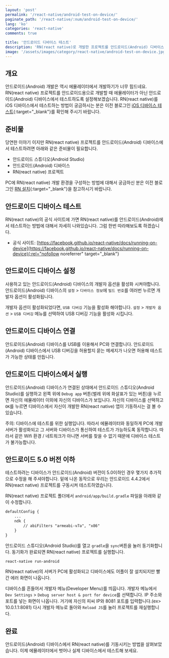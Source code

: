 ```yaml
---
layout: 'post'
permalink: '/react-native/android-test-on-device/'
paginate_path: '/react-native/:num/android-test-on-device/'
lang: 'ko'
categories: 'react-native'
comments: true

title: '안드로이드 디바이스 테스트'
description: 'RN(react native)로 개발한 프로젝트를 안드로이드(Android) 디바이스에서 테스트해 봅시다.'
image: '/assets/images/category/react-native/android-test-on-device.jpg'
---
```



## 개요
안드로이드(Android) 개발은 역시 에뮬레이터에서 개발하기가 너무 힘드네요. RN(react native) 프로젝트를 안드로이드용으로 개발할 때 에뮬레이터가 아닌 안드로이드(Android) 디바이스에서 테스트하도록 설정해보겠습니다. RN(react native)를 iOS 디바이스에서 테스트하는 방법이 궁금하시는 분은 이전 블로그인 [iOS 디바이스 테스트]({{site.url}}/{{page.categories}}/ios-test-on-device/){:target="_blank"}를 확인해 주시기 바랍니다.

## 준비물
당연한 이야기 이지만 RN(react native) 프로젝트를 안드로이드(Android) 디바이스에서 테스트하려면 아래와 같은 준비물이 필요합니다.

- 안드로이드 스튜디오(Android Studio)
- 안드로이드(Android) 디바이스
- RN(react native) 프로젝트

PC에 RN(react native) 개발 환경을 구성하는 방법에 대해서 궁금하신 분은 이전 블로그인 [RN 설치]({{site.url}}/{{page.categories}}/installation/){:target="_blank"}을 참고하시기 바랍니다.

## 안드로이드 디바이스 테스트
RN(react native)의 공식 사이트에 가면 RN(react native)를 안드로이드(Android)에서 테스트하는 방법에 대해서 자세히 나와있습니다. 그럼 한번 따라해보도록 하겠습니다.

- 공식 사이트: [https://facebook.github.io/react-native/docs/running-on-device](https://facebook.github.io/react-native/docs/running-on-device){:rel="nofollow noreferrer" target="_blank"}

## 안드로이드 디바이스 설정
사용하고 있는 안드로이드(Android) 디바이스의 개발자 옵션을 활성화 시켜야합니다. 안드로이드(Android) 디바이스의 ```설정``` > ```디바이스 정보```에 ```빌드 번호```를 여러번 누르면 개발자 옵션이 활성화됩니다.

개발자 옵션이 활성화되었다면, ```USB 디버깅``` 기능을 활성화 해야합니다. ```설정``` > ```개발자 옵션``` > ```USB 디버깅``` 메뉴를 선택하여 USB 디버깅 기능을 활성화 시킵니다.

## 안드로이드 디바이스 연결
안드로이드(Android) 디바이스를 USB를 이용해서 PC와 연결합니다. 안드로이드(Android) 디바이스에서 USB 디버깅을 허용할지 묻는 메세지가 나오면 허용해 테스트가 가능한 상태를 만듭니다.

## 안드로이드 디바이스에서 실행
안드로이드(Android) 디바이스가 연결된 상태에서 안드로이드 스튜디오(Android Studio)를 실행하고 왼쪽 위에 ```Debug app``` 버튼(벌레 위에 화살표가 있는 버튼)을 누르면 자신의 에뮬레이터 이외에 자신의 디바이스가 보입니다. 자신의 디바이스를 선택하고 ```OK```를 누르면 디바이스에서 자신이 개발한 RN(react native) 앱이 기동하시는 걸 볼 수 있습니다.

주의: 디바이스에 테스트를 위한 실행입니다. 따라서 에뮬레이터와 동일하게 PC에 개발서버가 활성화되고 그 서버와 디바이스가 통신하여 테스트가 가능하도록 동작합니다. 따라서 같은 Wifi 환경 / 네트워크가 아니면 서버를 찾을 수 없기 때문에 디바이스 테스트가 불가능합니다.

## 안드로이드 5.0 버전 이하
테스트하려는 디바이스가 안드로이드(Android) 버전이 5.0이하인 경우 몇가지 추가적으로 수정을 해 주셔야합니다. 밑에 나온 동작으로 우리는 안드로이드 4.4.2에서 RN(react native) 프로젝트를 구동시켜 테스트하였습니다.

RN(react native) 프로젝트 폴더에서 ```android/app/build.gradle``` 파일을 아래와 같이 수정합니다.

```xml
defaultConfig {
    ...
    ndk {
        // abiFilters "armeabi-v7a", "x86"
    }
}
```

안드로이드 스튜디오(Android Studio)를 열고 ```gradle```을 ```sync```버튼을 눌러 동기화합니다. 동기화가 완료되면 RN(react native) 프로젝트를 실행합니다.

```bash
react-native run-android
```

RN(react native)의 서버가 PC에 활성화되고 디바이스에도 어플이 잘 설치되지만 빨간 에러 화면이 나옵니다.

디바이스를 흔들어서 개발자 메뉴(Developer Menu)를 띄웁니다. 개발자 메뉴에서 ```Dev Settings``` > ```Debug server host & port for device```를 선택합니다. IP 주소와 포트를 넣는 화면이 나옵니다. 거기에 자신의 피씨 IP와 8081 포트를 입력합니다.(ex> 10.0.1.1:8081) 다시 개발자 메뉴로 돌아와 ```Reload JS```를 눌러 프로젝트를 재실행합니다.

## 완료
안드로이드(Android) 디바이스에서 RN(react native)를 기동시키는 방법을 살펴보았습니다. 이제 에뮬레이터에서 벗어나 실제 디바이스에서 테스트해 보세요.